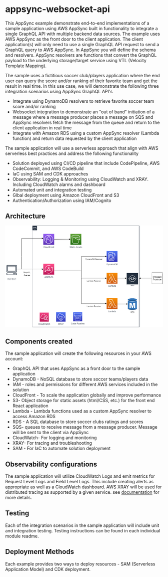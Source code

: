 # appsync-websocket-api

This AppSync example demonstrate end-to-end implementations of a sample application using AWS AppSync built in functionality to integrate a single GraphQL API with multiple backend data sources. The example uses AWS AppSync as the front door to the client application. The client application(s) will only need to use a single GraphQL API request to send a GraphQL query to AWS AppSync. In AppSync you will define the schema and resolvers. AppSync resolvers are functions that convert the GraphQL payload to the underlying storage/target service using VTL (Velocity Template Mapping). 

The sample uses a fictitious soccer club/players application where the end user can query the score and/or ranking of their favorite team and get the result in real time. In this use case, we will demonstrate the following three integration scenarios using AppSync GraphQL API's

 - Integrate using DynamoDB resolvers to retrieve favorite soccer team score and/or ranking
 - Websocket integration to demonstrate an "out of band" initiation of a message where a message producer places a message on SQS and AppSync resolvers fetch the message from the queue and return to the client application in real time
 - Integrate with Amazon RDS using a custom AppSync resolver (Lambda function) and return data requested by the client application
    
The sample application will use a serverless approach that align with AWS serverless best practices and address the following functionality
 - Solution deployed using CI/CD pipeline that include CodePipeline, AWS CodeCommit, and AWS CodeBuild
 - IaC using SAM and CDK approaches
 - Observability: Logging & Monitoring using CloudWatch and XRAY. Including CloudWatch alarms and dashboard
 - Automated unit and integration testing
 - Glbal deployment using Amazon CloudFront and S3
 - Authentication/Authorization using IAM/Cognito

## Architecture

![Architecture diagram](./assets/initial_architecture.png)

## Components created

The sample application will create the following resources in your AWS account: 
 - GraphQL API that uses AppSync as a front door to the sample application
 - DynamoDB - NoSQL database to store soccer teams/players data
 - IAM - roles and permissions for different AWS services included in the solution
 - CloudFront - To scale the application globally and improve performance
 - S3- Object storage for static assets (html/CSS, etc.) for the front end React application
 - Lambda - Lambda functions used as a custom AppSync resolver to access Amazon RDS
 - RDS - A SQL database to store soccer clubs ratings and scores
 - SQS- queues to receive message from a message producer. Message will be sent to the client via AppSync
 - CloudWatch- For logging and monitoring
 - XRAY- For tracing and troubleshooting
 - SAM - For IaC to automate solution deployment
    
## Observability configurations
The sample application will utilize CloudWatch Logs and emit metrics for Request Level Logs and Field Level Logs. This include creating alerts as appropriate as well as a CloudWatch dashboard. AWS XRAY will be used for distributed tracing as supported by a given service. see [documentation](https://docs.aws.amazon.com/appsync/latest/devguide/monitoring.html) for more details.

## Testing  
Each of the integration scenarios in the sample application will include unit and integration testing. Testing instructions can be found in each individual module readme.

## Deployment Methods
 Each example provides two ways to deploy resources - SAM (Serverless Application Model) and CDK deployment.
 
